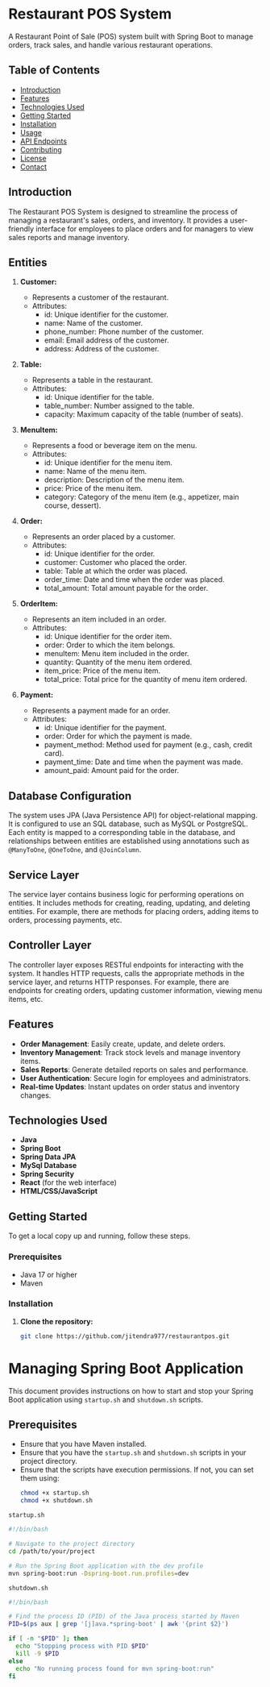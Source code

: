 # Restaurant POS System

A Restaurant Point of Sale (POS) system built with Spring Boot to manage orders, track sales, and handle various restaurant operations.

## Table of Contents

- [Introduction](#introduction)
- [Features](#features)
- [Technologies Used](#technologies-used)
- [Getting Started](#getting-started)
- [Installation](#installation)
- [Usage](#usage)
- [API Endpoints](#api-endpoints)
- [Contributing](#contributing)
- [License](#license)
- [Contact](#contact)

## Introduction

The Restaurant POS System is designed to streamline the process of managing a restaurant's sales, orders, and inventory. It provides a user-friendly interface for employees to place orders and for managers to view sales reports and manage inventory.

## Entities

1. **Customer:**
   - Represents a customer of the restaurant.
   - Attributes:
     - id: Unique identifier for the customer.
     - name: Name of the customer.
     - phone_number: Phone number of the customer.
     - email: Email address of the customer.
     - address: Address of the customer.

2. **Table:**
   - Represents a table in the restaurant.
   - Attributes:
     - id: Unique identifier for the table.
     - table_number: Number assigned to the table.
     - capacity: Maximum capacity of the table (number of seats).

3. **MenuItem:**
   - Represents a food or beverage item on the menu.
   - Attributes:
     - id: Unique identifier for the menu item.
     - name: Name of the menu item.
     - description: Description of the menu item.
     - price: Price of the menu item.
     - category: Category of the menu item (e.g., appetizer, main course, dessert).

4. **Order:**
   - Represents an order placed by a customer.
   - Attributes:
     - id: Unique identifier for the order.
     - customer: Customer who placed the order.
     - table: Table at which the order was placed.
     - order_time: Date and time when the order was placed.
     - total_amount: Total amount payable for the order.

5. **OrderItem:**
   - Represents an item included in an order.
   - Attributes:
     - id: Unique identifier for the order item.
     - order: Order to which the item belongs.
     - menuItem: Menu item included in the order.
     - quantity: Quantity of the menu item ordered.
     - item_price: Price of the menu item.
     - total_price: Total price for the quantity of menu item ordered.

6. **Payment:**
   - Represents a payment made for an order.
   - Attributes:
     - id: Unique identifier for the payment.
     - order: Order for which the payment is made.
     - payment_method: Method used for payment (e.g., cash, credit card).
     - payment_time: Date and time when the payment was made.
     - amount_paid: Amount paid for the order.

## Database Configuration

The system uses JPA (Java Persistence API) for object-relational mapping. It is configured to use an SQL database, such as MySQL or PostgreSQL. Each entity is mapped to a corresponding table in the database, and relationships between entities are established using annotations such as `@ManyToOne`, `@OneToOne`, and `@JoinColumn`.

## Service Layer

The service layer contains business logic for performing operations on entities. It includes methods for creating, reading, updating, and deleting entities. For example, there are methods for placing orders, adding items to orders, processing payments, etc.

## Controller Layer

The controller layer exposes RESTful endpoints for interacting with the system. It handles HTTP requests, calls the appropriate methods in the service layer, and returns HTTP responses. For example, there are endpoints for creating orders, updating customer information, viewing menu items, etc.
## Features

- **Order Management**: Easily create, update, and delete orders.
- **Inventory Management**: Track stock levels and manage inventory items.
- **Sales Reports**: Generate detailed reports on sales and performance.
- **User Authentication**: Secure login for employees and administrators.
- **Real-time Updates**: Instant updates on order status and inventory changes.

## Technologies Used

- **Java**
- **Spring Boot**
- **Spring Data JPA**
- **MySql Database**
- **Spring Security**
- **React** (for the web interface)
- **HTML/CSS/JavaScript**

## Getting Started

To get a local copy up and running, follow these steps.

### Prerequisites

- Java 17 or higher
- Maven

### Installation

1. **Clone the repository:**

   ```sh
   git clone https://github.com/jitendra977/restaurantpos.git

# Managing Spring Boot Application

This document provides instructions on how to start and stop your Spring Boot application using `startup.sh` and `shutdown.sh` scripts.

## Prerequisites

- Ensure that you have Maven installed.
- Ensure that you have the `startup.sh` and `shutdown.sh` scripts in your project directory.
- Ensure that the scripts have execution permissions. If not, you can set them using:
  ```bash
  chmod +x startup.sh
  chmod +x shutdown.sh

`startup.sh`
```bash
#!/bin/bash

# Navigate to the project directory
cd /path/to/your/project

# Run the Spring Boot application with the dev profile
mvn spring-boot:run -Dspring-boot.run.profiles=dev
```
`shutdown.sh`

```bash
#!/bin/bash

# Find the process ID (PID) of the Java process started by Maven
PID=$(ps aux | grep '[j]ava.*spring-boot' | awk '{print $2}')

if [ -n "$PID" ]; then
  echo "Stopping process with PID $PID"
  kill -9 $PID
else
  echo "No running process found for mvn spring-boot:run"
fi
```
